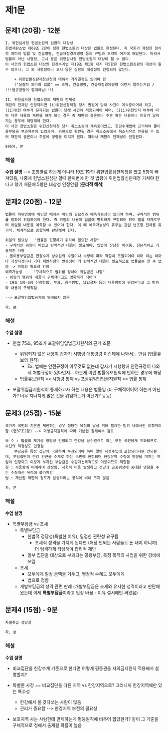 # 제1문

## 문제1 (20점) - 12분

```plain
I. 위헌심사형 헌법소원의 심판의 대상성
헌법재판소법 제68조 2항이 정한 헌법소원의 대상은 법률로 한정된다. 즉 국회가 제정한 형식적 의미의 법률 및 긴급명령, 긴급재정경제명령 등의 규범과 조약이 여기에 해당된다. 따라서 법률이 아닌 시행령, 고시 등은 위헌심사형 헌법소원의 대상이 될 수 없다.
이 사건의 헌법소원 대상인 한강수계법 제19조 제1항 내지 제5항은 헌법소원심판의 대상이 될 수 있으나, 그 외 시행령이나 고시 등은 심판의 대상성이 인정되지 않는다.

    + 위헌법률심판제청신청에 대해서 기각결정도 있어야 함
    ("실질적 의미의 법률" == 조약, 긴급명령, 긴급재정경제명령 이런거 말하는거임 / !!!법규명령이 절대아님!!!) 

II. 위헌심사형 헌법소원의 재판의 전제성
재판의 전제성 인정되려면 (i)위헌신청제청 당시 법원에 당해 사건이 계속중이어야 하고, (ii)위헌 여부가 문제되는 법률이 당해 사건에 적용되어야 하며, (iii)위헌인지 여부에 따라 다른 내용의 재판을 하게 되는 경우 즉 재판의 결론이나 주문 혹은 내용이나 이유가 달라지는 경우에 해당해야 한다.
이 사건 헌법소원은 위헌신청제청 당시 취소소송이 계속중이었고, 한강수계법에 근거하여 물이용부담금 부과처분이 있었으며, 위헌으로 확인될 경우 취소소송에서 취소사유로 인용될 수 있어 재판의 결론이나 주문에 영향을 미치게 된다. 따라서 재판의 전제성이 인정된다.
```

`595자, 분`

### 해설

**수업 설명**
--> 조항별로 하는게 아니라 19조 1항만 위헌법률심판제청을 했고 5항이 빠져있음, 나중에 헌법소원심판 할때 한꺼번에 한 것
    법령에 위헌법률심판제청 거쳐야 한다고 했기 때문에 5항은 대상성 인정안됨 (**문리적 해석**)


## 문제2 (20점) - 12분

```plain
법률이 하위명령에 위임할 때에는 위임의 필요성과 예측가능성이 있어야 하며, 구체적인 범위를 정하여 위임하여야 한다. 즉 위임의 내용이 법률에 명확하게 규정되어 있어 법률 자체로부터 위임될 내용을 예측할 수 있어야 한다. 이 때 예측가능성의 유무는 관련 법조항 전체를 유기적, 체계적으로 종합하여 판단해야 한다.

위임의 필요성   "법률을 집행하기 위하여 필요한 사항"
- 구체적인 위임이 어렵고 탄력적인 대응이 필요해야, 입법에 상당한 어려움, 전문적이고 기술적인 사항
- 물이용부담금은 한강수계 상수원의 수질이나 수량에 따라 적절히 조절되어야 하며 이는 해마다 기상사정이나 기타 제반사항의 변동성이 커 탄력적인 대응이 필요하므로 법률로는 할 수 없음 -> 위임의 필요성 인정
예측가능성     "구체적으로 범위를 정하여 위임받은 사항"
- 위임의 범위와 내용이 구체적이고도 명확하게 되어야
- 19조 1항-5항 산정방법, 부과, 징수방법, 납입절차 등이 대통령령에 위임된다고 그 범위와 내용이 구체적임

--> 포괄위임입법금지에 위배되지 않음
```

`자, 분`

### 해설

**수업 설명**

* 헌법 75조, 95조가 포괄위임입법금지원칙의 근거 조문
  * 위임되지 않은 내용이 갑자기 시행령 대통령령 이런데에 나와서는 안됨 (법률유보의 원칙)
    * Ex. 법에는 안전규정이 아무것도 없는데 갑자기 시행령에 안전규정이 나와서 처벌규정이 있다던지... 하는게 이런 법률유보원칙에 반하는 경우에 해당
  * 법률유보원칙 == 시행령 통제 vs 포괄위임입법금지원칙 == 법률 통제
  
* 포괄위임금지원칙이 통제하고자 하는 내용은 법률임 (더 구체적이어야 하는거 아닌가? 너무 지나치게 많은 것을 위임하는거 아닌가? 등등)


## 문제3 (25점) - 15분

```plain
국가가 국민의 기본권 제한하는 경우 정당한 목적의 달성 위해 필요한 범위 내에서만 이뤄져야 함 (헌37조2항) --> 과잉금지원칙에 따라 기본권 침해여부 검토

목 수 : 법률의 체계상 정당성 인정되고 한강을 상수원으로 하는 모든 국민에게 부과되므로 수단의 적정성도 인정됨
    부담금은 특정 집단에 국한하여 부과되어야 하며 일반 재정수입에 포함되어서는 안되는데, 부담집단이 한강 인근을 수계로 하는 국민에 한정되며 한강유역 수질에 영향을 미치는 책임이 인정되고 이렇게 부과된 부담금은 수질개선목적으로 이용되므로 적합함
침 : 사용량에 비례하여 산정됨, 사회적 비용 발생하고 건강과 공중위생에 중대한 영향을 주는 수질개선 목적에 불가피함
법 : 재산권 제한의 정도가 달성하려는 공익에 비해 크지 않음
```

`자, 분`

### 해설

**수업 설명**

* 특별부담금 vs 조세
  * 특별부담금
    * 헌법적 정당성(특별한 이유), 밀접한 관련성 요구됨
      * 조세적 성격을 가지게 된다면 (해당 안되는 사람들도 돈 내야 하니까) 더 엄격하게 타당해야 합리적 제안
    * 일부 집단을 대상으로 부과되는 공용부담, 특정 목적의 사업을 위한 경비에 쓰임
  * 조세
    * 모두에게 일정 금액을 거두고, 행정적 수혜도 모두에게
    * 법으로 정함
  * 개발부담금의 성격 관련 판례 (개발부담금은 조세와 유사한 성격이라고 판단해왔는데 이제 **특별부담금**이라고 입장 바꿈 - 이유 설시에만 써있음)


## 문제4 (15점) - 9분

```plain
차별취급 정당성

```

`자, 분`

### 해설

**수업 설명**

* 비교집단을 한강수계 기준으로 한다면 어떻게 평등권을 자의금지원칙 적용해서 설명할지?
* 특별한 사정 == 비교집단을 다른 지역 vs 한강지역으로? 그러니까 한강지역에만 있는 특수성
  * 한강에서 물 갖다쓰는 사람이 많음
  * 관리가 중요함 --> 한강지역 보전의 필요성
  
* 보호지역 사는 사람한테 면제하는게 평등원칙에 비추어 합당한가? 같이 그 기준을 구체적으로 정해서 출제될 확률이 높음